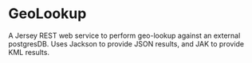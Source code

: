 GeoLookup
=========

A Jersey REST web service to perform geo-lookup against an external postgresDB.  Uses Jackson to provide JSON results, and JAK to provide KML results.
